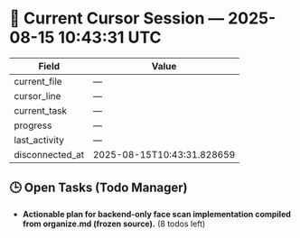 # 📝 Current Cursor Session — 2025-08-15 10:43:31 UTC

| Field | Value |
|-------|-------|
| current_file | — |
| cursor_line | — |
| current_task | — |
| progress | — |
| last_activity | — |
| disconnected_at | 2025-08-15T10:43:31.828659 |

## 🕒 Open Tasks (Todo Manager)
- **Actionable plan for backend-only face scan implementation compiled from organize.md (frozen source).** (8 todos left)
